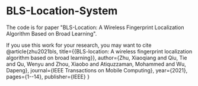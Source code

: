 # BLS-Location-System
The code is for paper "BLS-Location: A Wireless Fingerprint Localization Algorithm Based on Broad Learning".

If you use this work for your research, you may want to cite
@article{zhu2021bls,
  title={{BLS-location: A wireless fingerprint localization algorithm based on broad learning}},
  author={Zhu, Xiaoqiang and Qiu, Tie and Qu, Wenyu and Zhou, Xiaobo and Atiquzzaman, Mohammed and Wu, Dapeng},
  journal={IEEE Transactions on Mobile Computing},
  year={2021},
  pages={1--14},
  publisher={IEEE}
}